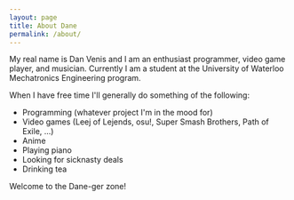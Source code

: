 ```yaml
---
layout: page
title: About Dane
permalink: /about/
---
```


My real name is Dan Venis and I am an enthusiast programmer, video game player, and musician. Currently I am a student at the University of Waterloo Mechatronics Engineering program. 

When I have free time I'll generally do something of the following:

  - Programming (whatever project I'm in the mood for)
  - Video games (Leej of Lejends, osu!, Super Smash Brothers, Path of Exile, ...)
  - Anime
  - Playing piano
  - Looking for sicknasty deals
  - Drinking tea
  
 Welcome to the Dane-ger zone!
